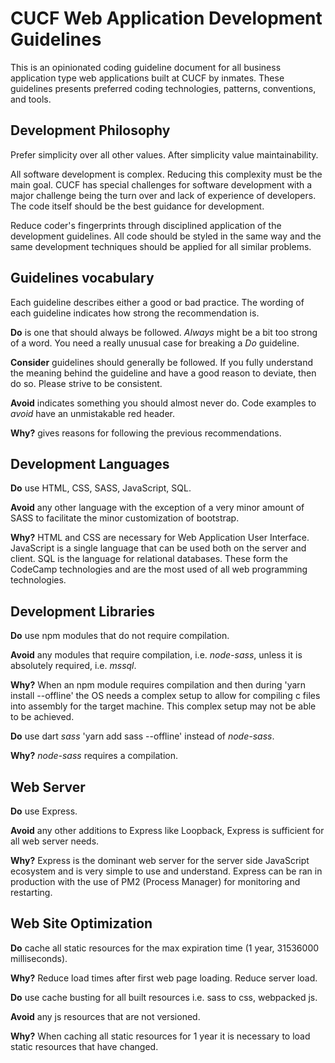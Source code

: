 # CUCF Web Application Development Guidelines

This is an opinionated coding guideline document for all business application type web applications built at CUCF by inmates.
These guidelines presents preferred coding technologies, patterns, conventions, and tools.



## Development Philosophy

Prefer simplicity over all other values. After simplicity value maintainability.

All software development is complex. Reducing this complexity must be the main goal. CUCF has special challenges for software development with a major challenge being the turn over and lack of experience of developers. The code itself should be the best guidance for development.

Reduce coder's fingerprints through disciplined application of the development guidelines. All code should be styled in the same way and the same development techniques should be applied for all similar problems.



## Guidelines vocabulary

Each guideline describes either a good or bad practice.
The wording of each guideline indicates how strong the recommendation is.

**Do** is one that should always be followed.
_Always_ might be a bit too strong of a word.
You need a really unusual case for breaking a *Do* guideline.

**Consider** guidelines should generally be followed.
If you fully understand the meaning behind the guideline and have a good reason to deviate, then do so. Please strive to be consistent.

**Avoid** indicates something you should almost never do. Code examples to *avoid* have an unmistakable red header.

**Why?** gives reasons for following the previous recommendations.



## Development Languages

**Do** use HTML, CSS, SASS, JavaScript, SQL.

**Avoid** any other language with the exception of a very minor amount of SASS to facilitate the minor customization of bootstrap.

**Why?** HTML and CSS are necessary for Web Application User Interface. JavaScript is a single language that can be used both on the server and client. SQL is the language for relational databases. These form the CodeCamp technologies and are the most used of all web programming technologies.



## Development Libraries

**Do** use npm modules that do not require compilation.

**Avoid** any modules that require compilation, i.e. *node-sass*, unless it is absolutely required, i.e. *mssql*.

**Why?** When an npm module requires compilation and then during 'yarn install --offline' the OS needs a complex setup to allow for compiling c files into assembly for the target machine. This complex setup may not be able to be achieved.


**Do** use dart *sass* 'yarn add sass --offline' instead of *node-sass*.

**Why?** *node-sass* requires a compilation.



## Web Server

**Do** use Express.

**Avoid** any other additions to Express like Loopback, Express is sufficient for all web server needs.

**Why?** Express is the dominant web server for the server side JavaScript ecosystem and is very simple to use and understand. Express can be ran in production with the use of PM2 (Process Manager) for monitoring and restarting.



## Web Site Optimization

**Do** cache all static resources for the max expiration time (1 year, 31536000 milliseconds).

**Why?** Reduce load times after first web page loading. Reduce server load.


**Do** use cache busting for all built resources i.e. sass to css, webpacked js.

**Avoid** any js resources that are not versioned.

**Why?** When caching all static resources for 1 year it is necessary to load static resources that have changed.
